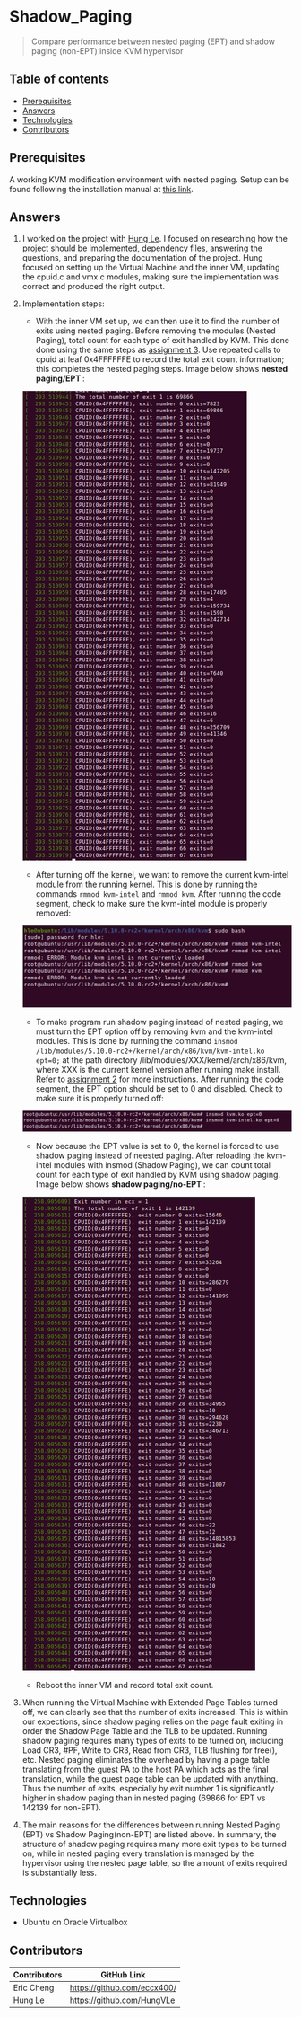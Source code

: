 # Shadow_Paging

> Compare performance between nested paging (EPT) and shadow paging (non-EPT) inside KVM hypervisor

## Table of contents
* [Prerequisites](#prerequisites)
* [Answers](#answers)
* [Technologies](#technologies)
* [Contributors](#contributors)

## Prerequisites

A working KVM modification environment with nested paging. Setup can be found following the installation manual at [this link](https://github.com/eccx400/Virtualization-Technologies/tree/master/3_Instrumentation_via_Hypercall).

## Answers

1. I worked on the project with [Hung Le](https://github.com/HungVLe). I focused on researching how the project should be implemented, dependency files, answering the questions, and preparing the documentation of the project. Hung focused on setting up the Virtual Machine and the inner VM, updating the cpuid.c and vmx.c modules, making sure the implementation was correct and produced the right output.

2. Implementation steps:
    - With the inner VM set up, we can then use it to find the number of exits using nested paging. Before removing the modules (Nested Paging), total count for each type of exit handled by KVM. This done done using the same steps as [assignment 3](https://github.com/eccx400/Virtualization-Technologies/tree/master/3_Instrumentation_via_Hypercall). Use repeated calls to cpuid at leaf 0x4FFFFFFE to record the total exit count information; this completes the nested paging steps. Image below shows <b>nested paging/EPT </b>:

    ![](./nested_paging.jpeg)

    -  After turning off the kernel, we want to remove the current kvm-intel module from the running kernel. This is done by running the commands `rmmod kvm-intel` and `rmmod kvm`. After running the code segment, check to make sure the kvm-intel module is properly removed:

    ![](./rmmod.jpeg)

    - To make program run shadow paging instead of nested paging, we must turn the EPT option off by removing kvm and the kvm-intel modules. This is done by running the command `insmod /lib/modules/5.10.0-rc2+/kernel/arch/x86/kvm/kvm-intel.ko ept=0;` at the path directory /lib/modules/XXX/kernel/arch/x86/kvm, where XXX is the current kernel version after running make install. Refer to [assignment 2](https://github.com/eccx400/Virtualization-Technologies/tree/master/2_KVM_Modification) for more instructions. After running the code segment, the EPT option should be set to 0 and disabled. Check to make sure it is properly turned off:

    ![](./insmod.jpeg)

    - Now because the EPT value is set to 0, the kernel is forced to use shadow paging instead of neested paging. After reloading the kvm-intel modules with insmod (Shadow Paging), we can count total count for each type of exit handled by KVM using shadow paging. Image below shows <b>shadow paging/no-EPT </b>:

    ![](./shadow_paging.png)

    - Reboot the inner VM and record total exit count.
    
3. When running the Virtual Machine with Extended Page Tables turned off, we can clearly see that the number of exits increased. This is within our expections, since shadow paging relies on the page fault exiting in order the Shadow Page Table and the TLB to be updated. Running shadow paging requires many types of exits to be turned on, including Load CR3, #PF, Write to CR3, Read from CR3, TLB flushing for free(), etc.  Nested paging eliminates the overhead by having a page table translating from the guest PA to the host PA which acts as the final translation, while the guest page table can be updated with anything. Thus the number of exits, especially by exit number 1 is significantly higher in shadow paging than in nested paging (69866 for EPT vs 142139 for non-EPT).

4. The main reasons for the differences between running Nested Paging (EPT) vs Shadow Paging(non-EPT) are listed above. In summary, the structure of shadow paging requires many more exit types to be turned on, while in nested paging every translation is managed by the hypervisor using the nested page table, so the amount of exits required is substantially less.

## Technologies
* Ubuntu on Oracle Virtualbox

## Contributors

| Contributors | GitHub Link                 |
|--------------|-----------------------------|
| Eric Cheng   | https://github.com/eccx400/ |
| Hung Le      | https://github.com/HungVLe  |

